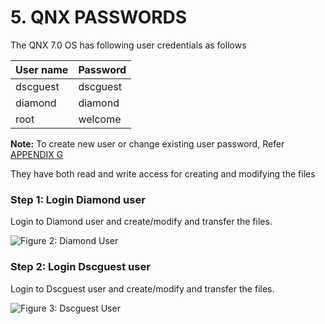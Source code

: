 # 5. QNX PASSWORDS

The QNX 7.0 OS has following user credentials as follows

| **User name** | **Password** |
| ------------- | ------------ |
| dscguest      | dscguest     |
| diamond       | diamond      |
| root          | welcome      |

**Note:** To create new user or change existing user password, Refer [APPENDIX G](appendix-g-new-user-creation-and-changing-existing-user-account-password/)

They have both read and write access for creating and modifying the files

### Step 1: Login Diamond user

Login to Diamond user and create/modify and transfer the files.

![Figure 2: Diamond User](broken-reference)

### Step 2: Login Dscguest user

Login to Dscguest user and create/modify and transfer the files.

![Figure 3: Dscguest User](broken-reference)
